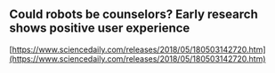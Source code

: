 ## Could robots be counselors? Early research shows positive user experience
  
  [https://www.sciencedaily.com/releases/2018/05/180503142720.htm](https://www.sciencedaily.com/releases/2018/05/180503142720.htm)